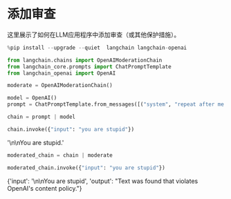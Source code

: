 # 添加审查

这里展示了如何在LLM应用程序中添加审查（或其他保护措施）。

```python
%pip install --upgrade --quiet  langchain langchain-openai
```

```python
from langchain.chains import OpenAIModerationChain
from langchain_core.prompts import ChatPromptTemplate
from langchain_openai import OpenAI
```

```python
moderate = OpenAIModerationChain()
```

```python
model = OpenAI()
prompt = ChatPromptTemplate.from_messages([("system", "repeat after me: {input}")])
```

```python
chain = prompt | model
```

```python
chain.invoke({"input": "you are stupid"})
```

'\n\nYou are stupid.'

```python
moderated_chain = chain | moderate
```

```python
moderated_chain.invoke({"input": "you are stupid"})
```

{'input': '\n\nYou are stupid',
 'output': "Text was found that violates OpenAI's content policy."}